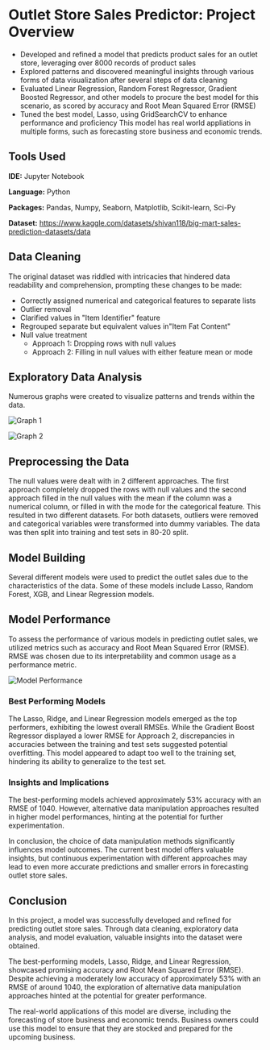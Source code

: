 # Outlet Store Sales Predictor: Project Overview
- Developed and refined a model that predicts product sales for an outlet store, leveraging over 8000 records of product sales
- Explored patterns and discovered meaningful insights through various forms of data visualization after several steps of data cleaning
- Evaluated Linear Regression, Random Forest Regressor, Gradient Boosted Regressor, and other models to procure the best model for this scenario, as scored by accuracy and Root Mean Squared Error (RMSE)
- Tuned the best model, Lasso, using GridSearchCV to enhance performance and proficiency
This model has real world appliations in multiple forms, such as forecasting store business and economic trends.

## Tools Used
**IDE:** Jupyter Notebook

**Language:** Python

**Packages:** Pandas, Numpy, Seaborn, Matplotlib, Scikit-learn, Sci-Py

**Dataset:** https://www.kaggle.com/datasets/shivan118/big-mart-sales-prediction-datasets/data

## Data Cleaning

The original dataset was riddled with intricacies that hindered data readability and comprehension, prompting these changes to be made:
- Correctly assigned numerical and categorical features to separate lists
- Outlier removal
- Clarified values in "Item Identifier" feature
- Regrouped separate but equivalent values in"Item Fat Content"
- Null value treatment
  - Approach 1: Dropping rows with null values
  - Approach 2: Filling in null values with either feature mean or mode

## Exploratory Data Analysis

Numerous graphs were created to visualize patterns and trends within the data.

![Graph 1](https://github.com/kyle-flores/Outlet-Store-Sales-Predictor/assets/153465652/28e77d30-889c-4192-86f1-ff7d49846964)

![Graph 2](https://github.com/kyle-flores/Outlet-Store-Sales-Predictor/assets/153465652/77f2e477-0ed2-4df8-a2db-27293cbcc35f)

## Preprocessing the Data
The null values were dealt with in 2 different approaches. The first approach completely dropped the rows with null values and the second approach filled in the null values with the mean if the column was a numerical column, or filled in with the mode for the categorical feature. This resulted in two different datasets. For both datasets, outliers were removed and categorical variables were transformed into dummy variables. The data was then split into training and test sets in 80-20 split.

## Model Building
Several different models were used to predict the outlet sales due to the characteristics of the data. Some of these models include Lasso, Random Forest, XGB, and Linear Regression models.

## Model Performance

To assess the performance of various models in predicting outlet sales, we utilized metrics such as accuracy and Root Mean Squared Error (RMSE). RMSE was chosen due to its interpretability and common usage as a performance metric.

![Model Performance](https://github.com/kyle-flores/Outlet-Store-Sales-Predictor/assets/153465652/5f725233-f44f-4102-a88e-e29ce4979742)

### Best Performing Models

The Lasso, Ridge, and Linear Regression models emerged as the top performers, exhibiting the lowest overall RMSEs. While the Gradient Boost Regressor displayed a lower RMSE for Approach 2, discrepancies in accuracies between the training and test sets suggested potential overfitting. This model appeared to adapt too well to the training set, hindering its ability to generalize to the test set.

### Insights and Implications

The best-performing models achieved approximately 53% accuracy with an RMSE of 1040. However, alternative data manipulation approaches resulted in higher model performances, hinting at the potential for further experimentation.

In conclusion, the choice of data manipulation methods significantly influences model outcomes. The current best model offers valuable insights, but continuous experimentation with different approaches may lead to even more accurate predictions and smaller errors in forecasting outlet store sales.
 

## Conclusion

In this project, a model was successfully developed and refined for predicting outlet store sales. Through  data cleaning, exploratory data analysis, and model evaluation, valuable insights into the dataset were obtained.

The best-performing models, Lasso, Ridge, and Linear Regression, showcased promising accuracy and Root Mean Squared Error (RMSE). Despite achieving a moderately low accuracy of approximately 53% with an RMSE of around 1040, the exploration of alternative data manipulation approaches hinted at the potential for greater performance.

The real-world applications of this model are diverse, including the forecasting of store business and economic trends. Business owners could use this model to ensure that they are stocked and prepared for the upcoming business.

